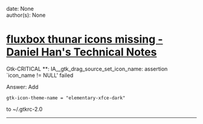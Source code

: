 
date: None  
author(s): None  

# [fluxbox thunar icons missing - Daniel Han's Technical Notes](https://sites.google.com/site/xiangyangsite/home/technical-tips/linux-unix/common-tips/fluxbox-thunar-icons-missing)

Gtk-CRITICAL **: IA__gtk_drag_source_set_icon_name: assertion `icon_name != NULL' failed

Answer: Add 

`gtk-icon-theme-name = "elementary-xfce-dark"`

to ~/.gtkrc-2.0  
  
---

